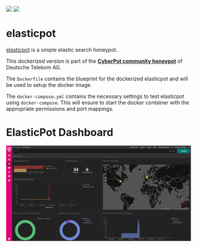 [![](https://images.microbadger.com/badges/version/ghcr.io/khulnasoft/elasticpot:1903.svg)](https://microbadger.com/images/ghcr.io/khulnasoft/elasticpot:1903 "Get your own version badge on microbadger.com") [![](https://images.microbadger.com/badges/image/ghcr.io/khulnasoft/elasticpot:1903.svg)](https://microbadger.com/images/ghcr.io/khulnasoft/elasticpot:1903 "Get your own image badge on microbadger.com")

# elasticpot

[elasticpot](https://github.com/schmalle/ElasticPot) is a simple elastic search honeypot.

This dockerized version is part of the **[CyberPot community honeypot](http://telekom-security.github.io/)** of Deutsche Telekom AG.

The `Dockerfile` contains the blueprint for the dockerized elasticpot and will be used to setup the docker image.

The `docker-compose.yml` contains the necessary settings to test elasticpot using `docker-compose`. This will ensure to start the docker container with the appropriate permissions and port mappings.

# ElasticPot Dashboard

![ElasticPot Dashboard](doc/dashboard.png)
